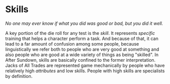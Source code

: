 # Skills
_No one may ever know if what you did was good or bad, but you did it well._

A key portion of the die roll for any test is the _skill_. It represents _specific_ training that helps a character perform a task. And because of that, it can lead to a far amount of confusion among some people, because linguistically we refer both to people who are very good at something and also people who are good at a wide variety of things as being "skilled". In After Sundown, skills are basically confined to the former interpretation. Jacks of All Trades are represented game mechanically by people who have relatively high _attributes_ and low skills. People with high skills are specialists by definition.














